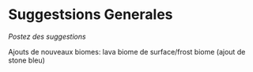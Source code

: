 # Suggestsions Generales

*Postez des suggestions*

Ajouts de nouveaux biomes: lava biome de surface/frost biome (ajout de stone bleu)



